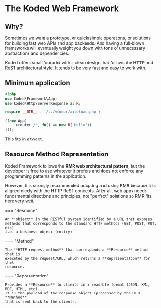 The Koded Web Framework
=======================

Why?
---

Sometimes we want a prototype, or quick/simple operations,
or solutions for building fast web APIs and app backends. 
And having a full-blown frameworks will eventually weight you down
with tons of unnecessary abstractions and dependencies.

Koded offers small footprint with a clean design that follows
the HTTP and ReST architectural style. It tends to be very fast 
and easy to work with.

Minimum application
-------------------

```php
<?php
use Koded\Framework\App;
use Koded\Http\ServerResponse as R;

require __DIR__ . '/../vendor/autoload.php';

((new App)
    ->route('/', fn() => new R('Hello'))
)();
```

This fits in a tweet.

Resource Method Representation
------------------------------

Koded Framework follows the **RMR web architectural pattern**,
but the developer is free to use whatever it prefers and does 
not enforce any programming patterns in the application.

However, it is strongly recommended adopting and using RMR 
because it is aligned nicely with the HTTP ReST concepts.
After all, web apps needs fundamental directions and principles,
not "perfect" solutions so RMR fits here very well.

=== "Resource"  
    
    An **object** in the RESTful system identified by a URL that exposes
    methods that corresponds to the standard HTTP methods (GET, POST, PUT, etc)
    i.e. a business object (entity).

=== "Method"  
    
    The **HTTP request method** that corresponds a **Resource** method that is
    executed by the request/URL, which returns a **Representation** for that
    resource.

=== "Representation"  
    
    Provides a **Resource** to clients in a readable format (JSON, XML, PDF, HTML, etc).
    It is the payload of the response object (processed by the HTTP **Method** 
    that is sent back to the client).
